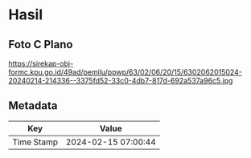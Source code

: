 # Hasil

## Foto C Plano

https://sirekap-obj-formc.kpu.go.id/49ad/pemilu/ppwp/63/02/06/20/15/6302062015024-20240214-214336--3375fd52-33c0-4db7-817d-692a537a96c5.jpg


## Metadata

| Key        | Value               |
| ---------- | ------------------- |
| Time Stamp | 2024-02-15 07:00:44 |



